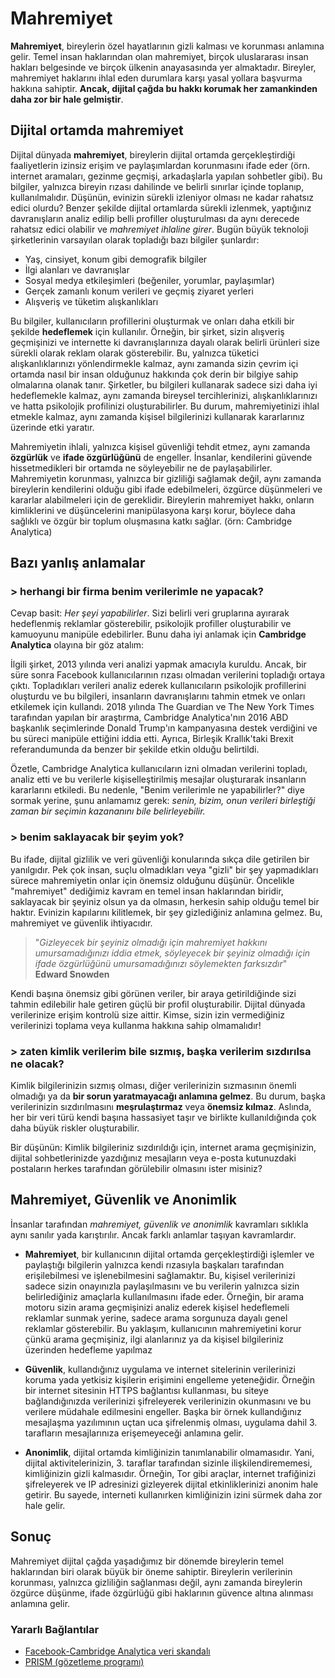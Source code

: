 <!-- NOTLAR 
 - Bu sayfa bilgi içerikli makaleden oluşmaktadır.
 - İçerik kuralları ve ekleme yapmak sayfalarını ziyaret edebilirsiniz -->

# Mahremiyet

**Mahremiyet**, bireylerin özel hayatlarının gizli kalması ve korunması anlamına gelir. Temel insan haklarından olan mahremiyet, birçok uluslararası insan hakları belgesinde ve birçok ülkenin anayasasında yer almaktadır. Bireyler, mahremiyet haklarını ihlal eden durumlara karşı yasal yollara başvurma hakkına sahiptir. **Ancak, dijital çağda bu hakkı korumak her zamankinden daha zor bir hale gelmiştir**.

## Dijital ortamda mahremiyet

Dijital dünyada **mahremiyet**, bireylerin dijital ortamda gerçekleştirdiği faaliyetlerin izinsiz erişim ve paylaşımlardan korunmasını ifade eder (örn. internet aramaları, gezinme geçmişi, arkadaşlarla yapılan sohbetler gibi). Bu bilgiler, yalnızca bireyin rızası dahilinde ve belirli sınırlar içinde toplanıp, kullanılmalıdır. Düşünün, evinizin sürekli izleniyor olması ne kadar rahatsız edici olurdu? Benzer şekilde dijital ortamlarda sürekli izlenmek, yaptığınız davranışların analiz edilip belli profiller oluşturulması da aynı derecede rahatsız edici olabilir ve *mahremiyet ihlaline girer*. Bugün büyük teknoloji şirketlerinin  varsayılan olarak topladığı bazı bilgiler şunlardır:

- Yaş, cinsiyet, konum gibi demografik bilgiler
- İlgi alanları ve davranışlar
- Sosyal medya etkileşimleri (beğeniler, yorumlar, paylaşımlar)
- Gerçek zamanlı konum verileri ve geçmiş ziyaret yerleri
- Alışveriş ve tüketim alışkanlıkları

Bu bilgiler, kullanıcıların profillerini oluşturmak ve onları daha etkili bir şekilde **hedeflemek** için kullanılır. Örneğin, bir şirket, sizin alışveriş geçmişinizi ve internette ki davranışlarınıza dayalı olarak belirli ürünleri size sürekli olarak reklam olarak gösterebilir. Bu, yalnızca tüketici alışkanlıklarınızı yönlendirmekle kalmaz, aynı zamanda sizin çevrim içi ortamda nasıl bir insan olduğunuz hakkında çok derin bir bilgiye sahip olmalarına olanak tanır. Şirketler, bu bilgileri kullanarak sadece sizi daha iyi hedeflemekle kalmaz, aynı zamanda bireysel tercihlerinizi, alışkanlıklarınızı ve hatta psikolojik profilinizi oluşturabilirler. Bu durum, mahremiyetinizi ihlal etmekle kalmaz, aynı zamanda kişisel bilgilerinizi kullanarak kararlarınız üzerinde etki yaratır.

Mahremiyetin ihlali, yalnızca kişisel güvenliği tehdit etmez, aynı zamanda **özgürlük** ve **ifade özgürlüğünü** de engeller. İnsanlar, kendilerini güvende hissetmedikleri bir ortamda ne söyleyebilir ne de paylaşabilirler. Mahremiyetin korunması, yalnızca bir gizliliği sağlamak değil, aynı zamanda bireylerin kendilerini olduğu gibi ifade edebilmeleri, özgürce düşünmeleri ve kararlar alabilmeleri için de gereklidir. Bireylerin mahremiyet hakkı, onların kimliklerini ve düşüncelerini manipülasyona karşı korur, böylece daha sağlıklı ve özgür bir toplum oluşmasına katkı sağlar. (örn: Cambridge Analytica)

## Bazı yanlış anlamalar

### > herhangi bir firma benim verilerimle ne yapacak?

Cevap basit: *Her şeyi yapabilirler*. Sizi belirli veri gruplarına ayırarak hedeflenmiş reklamlar gösterebilir, psikolojik profiller oluşturabilir ve kamuoyunu manipüle edebilirler. Bunu daha iyi anlamak için **Cambridge Analytica** olayına bir göz atalım:

İlgili şirket, 2013 yılında veri analizi yapmak amacıyla kuruldu. Ancak, bir süre sonra Facebook kullanıcılarının rızası olmadan verilerini topladığı ortaya çıktı. Topladıkları verileri analiz ederek kullanıcıların psikolojik profillerini oluşturdu ve bu bilgileri, insanların davranışlarını tahmin etmek ve onları etkilemek için kullandı. 2018 yılında The Guardian ve The New York Times tarafından yapılan bir araştırma, Cambridge Analytica'nın 2016 ABD başkanlık seçimlerinde Donald Trump'ın kampanyasına destek verdiğini ve bu süreci manipüle ettiğini iddia etti. Ayrıca, Birleşik Krallık'taki Brexit referandumunda da benzer bir şekilde etkin olduğu belirtildi.

Özetle, Cambridge Analytica kullanıcıların izni olmadan verilerini topladı, analiz etti ve bu verilerle kişiselleştirilmiş mesajlar oluşturarak insanların kararlarını etkiledi. Bu nedenle, "Benim verilerimle ne yapabilirler?" diye sormak yerine, şunu anlamamız gerek: *senin, bizim, onun verileri birleştiği zaman bir seçimin kazananını bile belirleyebilir.*

### > benim saklayacak bir şeyim yok?

Bu ifade, dijital gizlilik ve veri güvenliği konularında sıkça dile getirilen bir yanılgıdır. Pek çok insan, suçlu olmadıkları veya "gizli" bir şey yapmadıkları sürece mahremiyetin onlar için önemsiz olduğunu düşünür. Öncelikle "mahremiyet" dediğimiz kavram en temel insan haklarından biridir, saklayacak bir şeyiniz olsun ya da olmasın, herkesin sahip olduğu temel bir haktır. Evinizin kapılarını kilitlemek, bir şey gizlediğiniz anlamına gelmez. Bu, mahremiyet ve güvenlik ihtiyacıdır.

> "*Gizleyecek bir şeyiniz olmadığı için mahremiyet hakkını umursamadığınızı iddia etmek, söyleyecek bir şeyiniz olmadığı için ifade özgürlüğünü umursamadığınızı söylemekten farksızdır*"<br>
**Edward Snowden**

Kendi başına önemsiz gibi görünen veriler, bir araya getirildiğinde sizi tahmin edilebilir hale getiren güçlü bir profil oluşturabilir. Dijital dünyada verilerinize erişim kontrolü size aittir. Kimse, sizin izin vermediğiniz verilerinizi toplama veya kullanma hakkına sahip olmamalıdır!

### > zaten kimlik verilerim bile sızmış, başka verilerim sızdırılsa ne olacak?

Kimlik bilgilerinizin sızmış olması, diğer verilerinizin sızmasının önemli olmadığı ya da **bir sorun yaratmayacağı anlamına gelmez**. Bu durum, başka verilerinizin sızdırılmasını **meşrulaştırmaz** veya **önemsiz kılmaz**. Aslında, her bir veri türü kendi başına hassasiyet taşır ve birlikte kullanıldığında çok daha büyük riskler oluşturabilir.

Bir düşünün: Kimlik bilgileriniz sızdırıldığı için, internet arama geçmişinizin, dijital sohbetlerinizde yazdığınız mesajların veya e-posta kutunuzdaki postaların herkes tarafından görülebilir olmasını ister misiniz?

## Mahremiyet, Güvenlik ve Anonimlik

İnsanlar tarafından *mahremiyet, güvenlik ve anonimlik* kavramları sıklıkla aynı sanılır yada karıştırılır. Ancak farklı anlamlar taşıyan kavramlardır.

- **Mahremiyet**, bir kullanıcının dijital ortamda gerçekleştirdiği işlemler ve paylaştığı bilgilerin yalnızca kendi rızasıyla başkaları tarafından erişilebilmesi ve işlenebilmesini sağlamaktır. Bu, kişisel verilerinizi sadece sizin onayınızla paylaşılmasını ve bu verilerin yalnızca sizin belirlediğiniz amaçlarla kullanılmasını ifade eder. Örneğin, bir arama motoru sizin arama geçmişinizi analiz ederek kişisel hedeflemeli reklamlar sunmak yerine, sadece arama sorgunuza dayalı genel reklamlar gösterebilir. Bu yaklaşım, kullanıcının mahremiyetini korur çünkü arama geçmişiniz, ilgi alanlarınız ya da kişisel bilgileriniz üzerinden hedefleme yapılmaz

- **Güvenlik**, kullandığınız uygulama ve internet sitelerinin verilerinizi koruma yada yetkisiz kişilerin erişimini engelleme yeteneğidir. Örneğin bir internet sitesinin HTTPS bağlantısı kullanması, bu siteye bağlandığınızda verilerinizi şifreleyerek verilerinizin okunmasını ve bu verilere müdahale edilmesini engeller. Başka bir örnek kullandığınız mesajlaşma yazılımının uçtan uca şifrelenmiş olması, uygulama dahil 3. tarafların mesajlarınıza erişemeyeceği anlamına gelir.

- **Anonimlik**, dijital ortamda kimliğinizin tanımlanabilir olmamasıdır. Yani, dijital aktivitelerinizin, 3. taraflar tarafından sizinle ilişkilendirememesi, kimliğinizin gizli kalmasıdır. Örneğin, Tor gibi araçlar, internet trafiğinizi şifreleyerek ve IP adresinizi gizleyerek dijital etkinliklerinizi anonim hale getirir. Bu sayede, interneti kullanırken kimliğinizin izini sürmek daha zor hale gelir.

## Sonuç 

Mahremiyet dijital çağda yaşadığımız bir dönemde bireylerin temel haklarından biri olarak büyük bir öneme sahiptir. Bireylerin verilerinin korunması, yalnızca gizliliğin sağlanması değil, aynı zamanda bireylerin özgürce düşünme, ifade özgürlüğü gibi haklarının güvence altına alınması anlamına gelir.

### Yararlı Bağlantılar

- [Facebook-Cambridge Analytica veri skandalı](https://tr.wikipedia.org/wiki/Facebook-Cambridge_Analytica_veri_skandal%C4%B1)
- [PRISM (gözetleme programı)](https://tr.wikipedia.org/wiki/PRISM_(g%C3%B6zetleme_program%C4%B1))